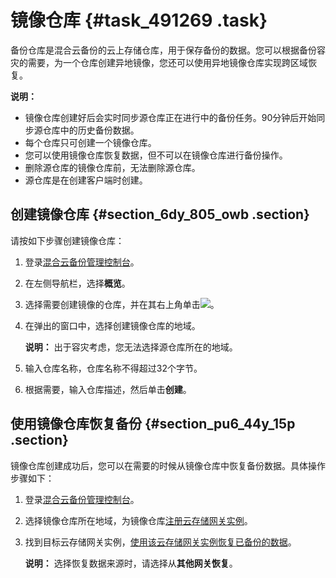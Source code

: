 # 镜像仓库 {#task_491269 .task}

备份仓库是混合云备份的云上存储仓库，用于保存备份的数据。您可以根据备份容灾的需要，为一个仓库创建异地镜像，您还可以使用异地镜像仓库实现跨区域恢复。

**说明：** 

-   镜像仓库创建好后会实时同步源仓库正在进行中的备份任务。90分钟后开始同步源仓库中的历史备份数据。
-   每个仓库只可创建一个镜像仓库。
-   您可以使用镜像仓库恢复数据，但不可以在镜像仓库进行备份操作。
-   删除源仓库的镜像仓库前，无法删除源仓库。
-   源仓库是在创建客户端时创建。

## 创建镜像仓库 {#section_6dy_805_owb .section}

请按如下步骤创建镜像仓库：

1.  登录[混合云备份管理控制台](https://hbr.console.aliyun.com)。
2.  在左侧导航栏，选择**概览**。
3.  选择需要创建镜像的仓库，并在其右上角单击![](http://static-aliyun-doc.oss-cn-hangzhou.aliyuncs.com/assets/img/132497/156888630939694_zh-CN.png)。
4.  在弹出的窗口中，选择创建镜像仓库的地域。 

    **说明：** 出于容灾考虑，您无法选择源仓库所在的地域。

5.  输入仓库名称，仓库名称不得超过32个字节。
6.  根据需要，输入仓库描述，然后单击**创建**。

## 使用镜像仓库恢复备份 {#section_pu6_44y_15p .section}

镜像仓库创建成功后，您可以在需要的时候从镜像仓库中恢复备份数据。具体操作步骤如下：

1.  登录[混合云备份管理控制台](https://hbr.console.aliyun.com)。
2.  选择镜像仓库所在地域，为镜像仓库[注册云存储网关实例](cn.zh-CN/云存储网关备份教程/准备工作.md#section_ma1_77o_cec)。
3.  找到目标云存储网关实例，[使用该云存储网关实例恢复已备份的数据](cn.zh-CN/云存储网关备份教程/恢复云存储网关.md#)。 

    **说明：** 选择恢复数据来源时，请选择从**其他网关恢复**。


